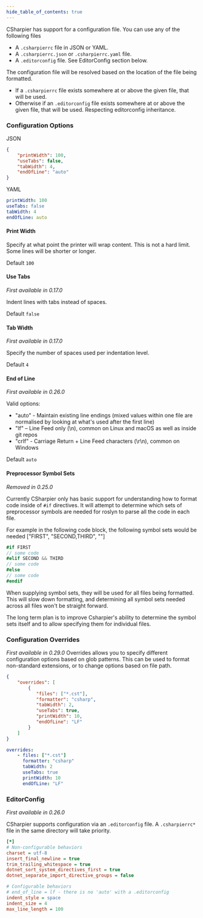 ```yaml
---
hide_table_of_contents: true
---
```


CSharpier has support for a configuration file. You can use any of the following files
- A ```.csharpierrc``` file in JSON or YAML.
- A ```.csharpierrc.json``` or ```.csharpierrc.yaml``` file.
- A ```.editorconfig``` file. See EditorConfig section below.

The configuration file will be resolved based on the location of the file being formatted.
- If a `.csharpierrc` file exists somewhere at or above the given file, that will be used.
- Otherwise if an `.editorconfig` file exists somewhere at or above the given file, that will be used. Respecting editorconfig inheritance.
### Configuration Options
JSON
```json
{
    "printWidth": 100,
    "useTabs": false,
    "tabWidth": 4,
    "endOfLine": "auto"
}
```
YAML
```yaml
printWidth: 100
useTabs: false
tabWidth: 4
endOfLine: auto
```

#### Print Width
Specify at what point the printer will wrap content. This is not a hard limit. Some lines will be shorter or longer.

Default `100`
#### Use Tabs
_First available in 0.17.0_

Indent lines with tabs instead of spaces.

Default `false`
#### Tab Width
_First available in 0.17.0_

Specify the number of spaces used per indentation level.

Default `4`

#### End of Line
_First available in 0.26.0_

Valid options:

- "auto" - Maintain existing line endings (mixed values within one file are normalised by looking at what's used after the first line)
- "lf" – Line Feed only (\n), common on Linux and macOS as well as inside git repos
- "crlf" - Carriage Return + Line Feed characters (\r\n), common on Windows

Default `auto`


#### Preprocessor Symbol Sets
_Removed in 0.25.0_

Currently CSharpier only has basic support for understanding how to format code inside of `#if` directives.
It will attempt to determine which sets of preprocessor symbols are needed for roslyn to parse all the code in each file.

For example in the following code block, the following symbol sets would be needed ["FIRST", "SECOND,THIRD", ""]
```csharp
#if FIRST
// some code
#elif SECOND && THIRD
// some code
#else
// some code
#endif

```

When supplying symbol sets, they will be used for all files being formatted. This will slow down formatting, and determining all symbol sets needed across all files won't be straight forward.

The long term plan is to improve Csharpier's ability to determine the symbol sets itself and to allow specifying them for individual files.

### Configuration Overrides ###
_First available in 0.29.0_
Overrides allows you to specify different configuration options based on glob patterns. This can be used to format non-standard extensions, or to change options based on file path.

```json
{
    "overrides": [
        {
           "files": ["*.cst"],
           "formatter": "csharp",
           "tabWidth": 2,
           "useTabs": true,
           "printWidth": 10,
           "endOfLine": "LF"
        }
    ]
}
```

```yaml
overrides:
    - files: ["*.cst"]
      formatter: "csharp"
      tabWidth: 2
      useTabs: true
      printWidth: 10
      endOfLine: "LF"
```

### EditorConfig
_First available in 0.26.0_

CSharpier supports configuration via an `.editorconfig` file. A `.csharpierrc*` file in the same directory will take priority.

```ini
[*]
# Non-configurable behaviors
charset = utf-8
insert_final_newline = true
trim_trailing_whitespace = true
dotnet_sort_system_directives_first = true
dotnet_separate_import_directive_groups = false

# Configurable behaviors
# end_of_line = lf - there is no 'auto' with a .editorconfig
indent_style = space
indent_size = 4
max_line_length = 100

```
